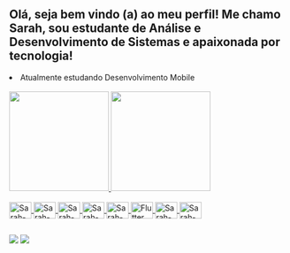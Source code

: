 ## Olá, seja bem vindo (a) ao meu perfil! Me chamo Sarah, sou estudante de Análise e Desenvolvimento de Sistemas e apaixonada por tecnologia!
<li> Atualmente estudando Desenvolvimento Mobile</li>
<div style="display: inline_block"><br>
  <a href="https://github.com/imnotsarah">
  <img height="180em" src="https://github-readme-stats.vercel.app/api?username=imnotsarah&show_icons=true&theme=react&include_all_commits-true&count_private-true"/>
  <img height="180em" src="https://github-readme-stats.vercel.app/api/top-langs/?username=imnotsarah&layout=compact&langs_count=16&theme=react"/>
</div>


<div style="display: inline_block"><br>
  <img align="center" alt="Sarah-Python" height="30" width="40" src="https://cdn.jsdelivr.net/gh/devicons/devicon@latest/icons/python/python-original.svg"> 
  <img align="center" alt="Sarah-HTML" height="30" width="40" src="https://cdn.jsdelivr.net/gh/devicons/devicon@latest/icons/html5/html5-original.svg"> 
  <img align="center" alt="Sarah-CSS" height="30" width="40" src="https://cdn.jsdelivr.net/gh/devicons/devicon@latest/icons/css3/css3-original.svg"> 
  <img align="center" alt="Sarah-Bootstrap" height="30" width="40" src="https://cdn.jsdelivr.net/gh/devicons/devicon@latest/icons/bootstrap/bootstrap-original.svg"> 
  <img align="center" alt="Sarah-Android" height="30" width="40" src="https://cdn.jsdelivr.net/gh/devicons/devicon@latest/icons/android/android-original.svg"> 
  <img align="center" alt="Flutter" height="30" width="40" src="https://cdn.jsdelivr.net/gh/devicons/devicon@latest/icons/flutter/flutter-original.svg"> 
  <img align="center" alt="Sarah-Java" height="30" width="40" src="https://cdn.jsdelivr.net/gh/devicons/devicon@latest/icons/java/java-original.svg"> 
  <img align="center" alt="Sarah-Kolin" height="30" width="40" src="https://cdn.jsdelivr.net/gh/devicons/devicon@latest/icons/kotlin/kotlin-original.svg"> 
</div>
  
  ##
 
<div> 
  <a href = "mailto:sarahdejesuslima07@gmail.com"><img src="https://img.shields.io/badge/-Gmail-%23333?style=for-the-badge&logo=gmail&logoColor=white" target="_blank"></a>
  <a href="https://www.linkedin.com/in/sarah-de-jesus-lima-9ba820201/" target="_blank"><img src="https://img.shields.io/badge/-LinkedIn-%230077B5?style=for-the-badge&logo=linkedin&logoColor=white" target="_blank"></a>
  
</div>
